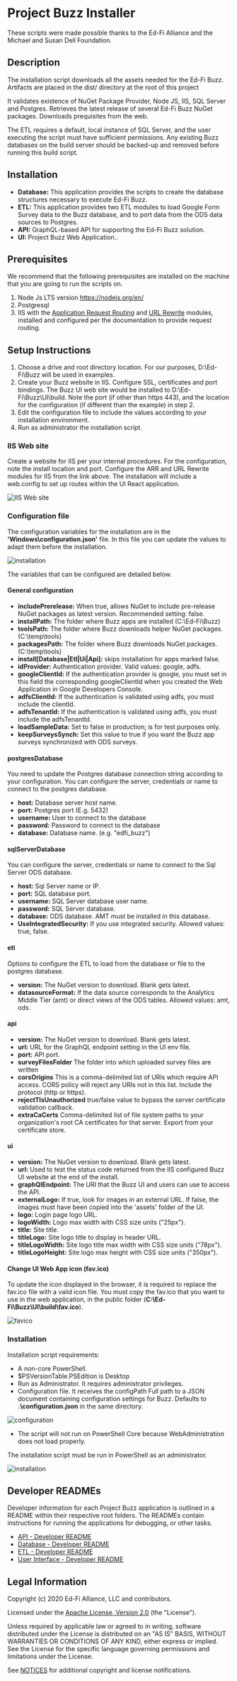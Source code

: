 # Project Buzz Installer

These scripts were made possible thanks to the Ed-Fi Alliance and the Michael and Susan Dell Foundation.

## Description

The installation script downloads all the assets needed for the Ed-Fi Buzz. Artifacts are placed in the dist/ directory at the root of this project

It validates existence of NuGet Package Provider, Node JS, IIS, SQL Server and Postgres. Retrieves the latest release of several Ed-Fi Buzz NuGet packages. Downloads prequisites from the web.

The ETL requires a default, local instance of SQL Server, and the user executing the script must have sufficient permissions. Any existing Buzz databases on the build server should be backed-up and removed before running this build script.

## Installation
- **Database:** This application provides the scripts to create the database structures necessary to execute Ed-Fi Buzz.
- **ETL:** This application provides two ETL modules to load Google Form Survey data to the Buzz database, and to port data from the ODS data sources to Postgres.
- **API:** GraphQL-based API for supporting the Ed-Fi Buzz solution.
- **UI:** Project Buzz Web Application..

## Prerequisites
We recommend that the following prerequisites are installed on the machine that you are going to run the scripts on.

1. Node Js LTS version https://nodejs.org/en/
2. Postgresql
3. IIS with the [Application Request Routing](https://www.iis.net/downloads/microsoft/application-request-routing) and [URL Rewrite](https://www.iis.net/downloads/microsoft/url-rewrite) modules, installed and configured per the documentation to provide request routing.

## Setup Instructions
1. Choose a drive and root directory location. For our purposes, D:\Ed-Fi\Buzz will be used in examples.
1. Create your Buzz website in IIS. Configure SSL, certificates and port bindings. The Buzz UI web site would be installed to D:\Ed-Fi\Buzz\UI\build. Note the port (if other than https 443), and the location for the configuration (if different than the example) in step 2.
2. Edit the configuration file to include the values according to your installation environment.
3. Run as administrator the installation script.

### IIS Web site

Create a website for IIS per your internal procedures. For the configuration, note the install location and port. Configure the ARR and URL Rewrite modules for IIS from the link above. The installation will include a web.config to set up routes within the UI React application.

![IIS Web site](./images/iis-bindings-sm.png)

### Configuration file

The configuration variables for the installation are in the **'Windows\configuration.json'** file. In this file you can update the values to adapt them before the installation.

![installation](./images/configFile.png)

The variables that can be configured are detailed below.

#### General configuration

- **includePrerelease:** When true, allows NuGet to include pre-release NuGet packages as latest version. Recommended setting: false.
- **installPath:** The folder where Buzz apps are installed (C:\Ed-Fi\Buzz)
- **toolsPath:** The folder where Buzz downloads helper NuGet packages. (C:\temp\tools)
- **packagesPath:** The folder where Buzz downloads NuGet packages. (C:\temp\tools)
- **install[Database|Etl|Ui|Api]:** skips installation for apps marked false.
- **idProvider:** Authentication provider. Valid values: google, adfs.
- **googleClientId:** If the authentication provider is google, you must set in this field the corresponding googleClientId when you created the Web Application in Google Developers Console.
- **adfsClientId:** If the authentication is validated using adfs, you must include the clientId.
- **adfsTenantId:** If the authentication is validated using adfs, you must include the adfsTenantId.
- **loadSampleData:** Set to false in production; is for test purposes only.
- **keepSurveysSynch:** Set this value to true if you want the Buzz app surveys synchronized with ODS surveys.

#### postgresDatabase

You need to update the Postgres database connection string according to your configuration. You can configure the server, credentials or name to connect to the postgres database.

- **host:** Database server host name.
- **port:** Postgres port (E.g. 5432)
- **username:** User to connect to the database
- **password:** Password to connect to the database
- **database:** Database name. (e.g. "edfi_buzz")

#### sqlServerDatabase

You can configure the server, credentials or name to connect to the Sql Server ODS database.

- **host:** Sql Server name or IP.
- **port:** SQL database port.
- **username:** SQL Server database user name.
- **password:** SQL Server database.
- **database:** ODS database. AMT must be installed in this database.
- **UseIntegratedSecurity:** If you use integrated security. Allowed values: true, false.

#### etl

Options to configure the ETL to load from the database or file to the postgres database.

- **version:** The NuGet version to download. Blank gets latest.
- **datasourceFormat:** If the data source corresponds to the Analytics Middle Tier (amt) or direct views of the ODS tables. Allowed values: amt, ods.

#### api

- **version:** The NuGet version to download. Blank gets latest.
- **url:**  URL for the GraphQL endpoint setting in the UI env file.
- **port:** API port.
- **surveyFilesFolder** The folder into which uploaded survey files are written
- **corsOrigins** This is a comma-delimited list of URIs which require API access. CORS policy will reject any URIs not in this list. Include the protocol (http or https).
- **rejectTlsUnauthorized** true/false value to bypass the server certificate validation callback.
- **extraCaCerts** Comma-delimited list of file system paths to your organization's root CA certificates for that server. Export from your certificate store.

#### ui

- **version:** The NuGet version to download. Blank gets latest.
- **url:** Used to test the status code returned from the IIS configured Buzz UI website at the end of the install.
- **graphQlEndpoint:** The URI that the Buzz UI and users can use to access the API.
- **externalLogo:** If true, look for images in an external URL. If false, the images must have been copied into the 'assets' folder of the UI.
- **logo:** Login page logo URL.
- **logoWidth:** Logo max width with CSS size units ("25px").
- **title:** Site title.
- **titleLogo:** Site logo title to display in header URL.
- **titleLogoWidth:** Site logo title max width with CSS size units ("78px").
- **titleLogoHeight:** Site logo max height with CSS size units ("350px").

#### Change UI Web App icon (fav.ico)
To update the icon displayed in the browser, it is required to replace the fav.ico file with a valid icon file. You must copy the fav.ico that you want to use in the web application, in the public folder (**C:\Ed-Fi\Buzz\UI\build\fav.ico**).

![favico](./images/favico.png)

### Installation
Installation script requirements:
- A non-core PowerShell.
- $PSVersionTable.PSEdition is Desktop
- Run as Administrator. It requires administrator privileges.
- Configuration file. It receives the configPath Full path to a JSON document containing configuration settings for Buzz. Defaults to **.\configuration.json** in the same directory.

![configuration](./images/configurationJSON.png)

- The script will not run on PowerShell Core because WebAdministration does not load properly.

The installation script must be run in PowerShell as an administrator.

![installation](./images/install.png)

## Developer READMEs

Developer information for each Project Buzz application is outlined in a README within their respective root folders. The READMEs contain instructions for running the applications for debugging, or other tasks.

* [API - Developer README](../../EdFi.Buzz.Api/README.md)
* [Database -  Developer README](../../EdFi.Buzz.Database/README.md)
* [ETL -  Developer README](../../EdFi.Buzz.Etl/README.md)
* [User Interface -  Developer README](../../EdFi.Buzz.UI/README.md)


## Legal Information

Copyright (c) 2020 Ed-Fi Alliance, LLC and contributors.

Licensed under the [Apache License, Version 2.0](../../LICENSE) (the "License").

Unless required by applicable law or agreed to in writing, software
distributed under the License is distributed on an "AS IS" BASIS,
WITHOUT WARRANTIES OR CONDITIONS OF ANY KIND, either express or implied.
See the License for the specific language governing permissions and
limitations under the License.

See [NOTICES](../../NOTICES.md) for additional copyright and license notifications.
